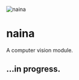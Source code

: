 ![naina](https://github.com/jvoltci/naina/blob/master/images/naina.jpg)
# naina
A computer vision module.

## ...in progress.
